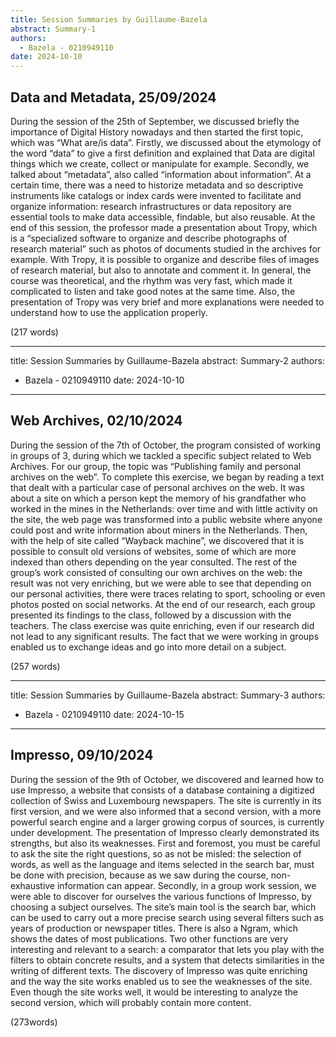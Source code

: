 ```yaml
---
title: Session Summaries by Guillaume-Bazela
abstract: Summary-1
authors:
  - Bazela - 0210949110
date: 2024-10-10
---
```


## Data and Metadata, 25/09/2024
During the session of the 25th of September, we discussed briefly the importance of Digital History nowadays and then started the first topic, which was “What are/is data”. Firstly, we discussed about the etymology of the word “data” to give a first definition and explained that Data are digital things which we create, collect or manipulate for example. Secondly, we talked about “metadata”, also called “information about information”. At a certain time, there was a need to historize metadata and so descriptive instruments like catalogs or index cards were invented to facilitate and organize information: research infrastructures or data repository are essential tools to make data accessible, findable, but also reusable. 
At the end of this session, the professor made a presentation about Tropy, which is a “specialized software to organize and describe photographs of research material” such as photos of documents studied in the archives for example. With Tropy, it is possible to organize and describe files of images of research material, but also to annotate and comment it. 
In general, the course was theoretical, and the rhythm was very fast, which made it complicated to listen and take good notes at the same time. Also, the presentation of Tropy was very brief and more explanations were needed to understand how to use the application properly.

(217 words)

---
title: Session Summaries by Guillaume-Bazela
abstract: Summary-2
authors:
  - Bazela - 0210949110
date: 2024-10-10
---

## Web Archives, 02/10/2024
During the session of the 7th of October, the program consisted of working in groups of 3, during which we tackled a specific subject related to Web Archives. For our group, the topic was “Publishing family and personal archives on the web”. To complete this exercise, we began by reading a text that dealt with a particular case of personal archives on the web. It was about a site on which a person kept the memory of his grandfather who worked in the mines in the Netherlands: over time and with little activity on the site, the web page was transformed into a public website where anyone could post and write information about miners in the Netherlands. Then, with the help of site called “Wayback machine”, we discovered that it is possible to consult old versions of websites, some of which are more indexed than others depending on the year consulted. The rest of the group’s work consisted of consulting our own archives on the web: the result was not very enriching, but we were able to see that depending on our personal activities, there were traces relating to sport, schooling or even photos posted on social networks. At the end of our research, each group presented its findings to the class, followed by a discussion with the teachers. The class exercise was quite enriching, even if our research did not lead to any significant results. The fact that we were working in groups enabled us to exchange ideas and go into more detail on a subject.

(257 words)

---
title: Session Summaries by Guillaume-Bazela
abstract: Summary-3
authors:
  - Bazela - 0210949110
date: 2024-10-15
---

## Impresso, 09/10/2024
During the session of the 9th of October, we discovered and learned how to use Impresso, a website that consists of a database containing a digitized collection of Swiss and Luxembourg newspapers. The site is currently in its first version, and we were also informed that a second version, with a more powerful search engine and a larger growing corpus of sources, is currently under development. 
The presentation of Impresso clearly demonstrated its strengths, but also its weaknesses. First and foremost, you must be careful to ask the site the right questions, so as not be misled: the selection of words, as well as the language and items selected in the search bar, must be done with precision, because as we saw during the course, non-exhaustive information can appear. Secondly, in a group work session, we were able to discover for ourselves the various functions of Impresso, by choosing a subject ourselves. The site’s main tool is the search bar, which can be used to carry out a more precise search using several filters such as years of production or newspaper titles. There is also a Ngram, which shows the dates of most publications. Two other functions are very interesting and relevant to a search: a comparator that lets you play with the filters to obtain concrete results, and a system that detects similarities in the writing of different texts.
The discovery of Impresso was quite enriching and the way the site works enabled us to see the weaknesses of the site. Even though the site works well, it would be interesting to analyze the second version, which will probably contain more content.

(273words)

